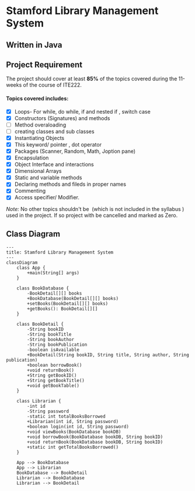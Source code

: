 # Stamford Library Management System

## Written in Java

## Project Requirement

The project should cover at least **85%** of the topics covered during the 11-weeks of the course of ITE222.

#### Topics covered includes:

- [x] Loops- For while, do while, if and nested if , switch case
- [x] Constructors (Signatures) and methods
- [ ] Method overaloading
- [ ] creating classes and sub classes
- [x] Instantiating Objects
- [x] This keyword/ pointer , dot operator
- [x] Packages (Scanner, Random, Math, Joption pane)
- [x] Encapsulation
- [x] Object Interface and interactions
- [x] Dimensional Arrays
- [x] Static and variable methods
- [x] Declaring methods and fileds in proper names
- [x] Commenting
- [x] Access specifier/ Modifier.

_Note:_ No other topics shouldn't be  (which is not included in the syllabus ) used in the project. If so project with be cancelled and marked as Zero.

## Class Diagram

```mermaid
---
title: Stamford Library Management System
---
classDiagram
    class App {
        +main(String[] args)
    }

    class BookDatabase {
        -BookDetail[][] books
        +BookDatabase(BookDetail[][] books)
        +setBooks(BookDetail[][] books)
        +getBooks(): BookDetail[][]
    }

    class BookDetail {
        -String bookID
        -String bookTitle
        -String bookAuthor
        -String bookPublication
        -boolean isAvailable
        +BookDetail(String bookID, String title, String author, String publication)
        +boolean borrowBook()
        +void returnBook()
        +String getBookID()
        +String getBookTitle()
        +void getBookTable()
    }

    class Librarian {
        -int id
        -String password
        -static int totalBooksBorrowed
        +Librarian(int id, String password)
        +boolean login(int id, String password)
        +void viewBooks(BookDatabase bookDB)
        +void borrowBook(BookDatabase bookDB, String bookID)
        +void returnBook(BookDatabase bookDB, String bookID)
        +static int getTotalBooksBorrowed()
    }

    App --> BookDatabase
    App --> Librarian
    BookDatabase --> BookDetail
    Librarian --> BookDatabase
    Librarian --> BookDetail
```
